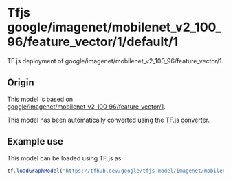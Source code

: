 # Tfjs google/imagenet/mobilenet_v2_100_96/feature_vector/1/default/1
TF.js deployment of google/imagenet/mobilenet_v2_100_96/feature_vector/1.

<!-- parent-model: google/imagenet/mobilenet_v2_100_96/feature_vector/1 -->

## Origin

This model is based on [google/imagenet/mobilenet_v2_100_96/feature_vector/1](https://tfhub.dev/google/imagenet/mobilenet_v2_100_96/feature_vector/1).

This model has been automatically converted using the [TF.js converter](https://github.com/tensorflow/tfjs/tree/master/tfjs-converter).

## Example use
This model can be loaded using TF.js as:

```javascript
tf.loadGraphModel("https://tfhub.dev/google/tfjs-model/imagenet/mobilenet_v2_100_96/feature_vector/1/default/1", { fromTFHub: true })
```
